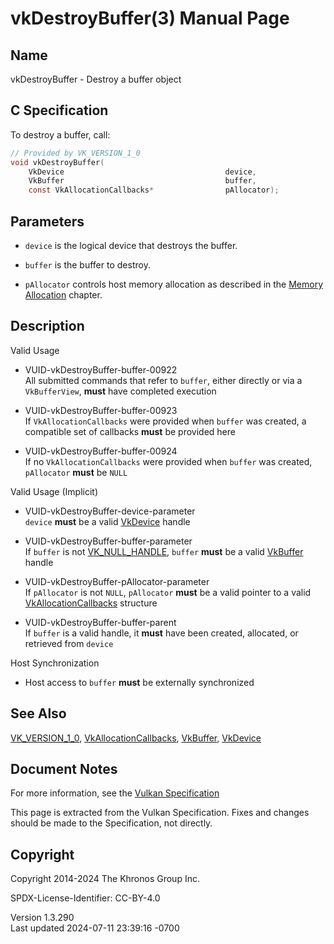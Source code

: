 # vkDestroyBuffer(3) Manual Page

## Name

vkDestroyBuffer - Destroy a buffer object



## <a href="#_c_specification" class="anchor"></a>C Specification

To destroy a buffer, call:

``` c
// Provided by VK_VERSION_1_0
void vkDestroyBuffer(
    VkDevice                                    device,
    VkBuffer                                    buffer,
    const VkAllocationCallbacks*                pAllocator);
```

## <a href="#_parameters" class="anchor"></a>Parameters

- `device` is the logical device that destroys the buffer.

- `buffer` is the buffer to destroy.

- `pAllocator` controls host memory allocation as described in the <a
  href="https://registry.khronos.org/vulkan/specs/1.3-extensions/html/vkspec.html#memory-allocation"
  target="_blank" rel="noopener">Memory Allocation</a> chapter.

## <a href="#_description" class="anchor"></a>Description

Valid Usage

- <a href="#VUID-vkDestroyBuffer-buffer-00922"
  id="VUID-vkDestroyBuffer-buffer-00922"></a>
  VUID-vkDestroyBuffer-buffer-00922  
  All submitted commands that refer to `buffer`, either directly or via
  a `VkBufferView`, **must** have completed execution

- <a href="#VUID-vkDestroyBuffer-buffer-00923"
  id="VUID-vkDestroyBuffer-buffer-00923"></a>
  VUID-vkDestroyBuffer-buffer-00923  
  If `VkAllocationCallbacks` were provided when `buffer` was created, a
  compatible set of callbacks **must** be provided here

- <a href="#VUID-vkDestroyBuffer-buffer-00924"
  id="VUID-vkDestroyBuffer-buffer-00924"></a>
  VUID-vkDestroyBuffer-buffer-00924  
  If no `VkAllocationCallbacks` were provided when `buffer` was created,
  `pAllocator` **must** be `NULL`

Valid Usage (Implicit)

- <a href="#VUID-vkDestroyBuffer-device-parameter"
  id="VUID-vkDestroyBuffer-device-parameter"></a>
  VUID-vkDestroyBuffer-device-parameter  
  `device` **must** be a valid [VkDevice](https://registry.khronos.org/vulkan/specs/1.3-extensions/man/html/VkDevice.html) handle

- <a href="#VUID-vkDestroyBuffer-buffer-parameter"
  id="VUID-vkDestroyBuffer-buffer-parameter"></a>
  VUID-vkDestroyBuffer-buffer-parameter  
  If `buffer` is not [VK_NULL_HANDLE](https://registry.khronos.org/vulkan/specs/1.3-extensions/man/html/VK_NULL_HANDLE.html), `buffer`
  **must** be a valid [VkBuffer](https://registry.khronos.org/vulkan/specs/1.3-extensions/man/html/VkBuffer.html) handle

- <a href="#VUID-vkDestroyBuffer-pAllocator-parameter"
  id="VUID-vkDestroyBuffer-pAllocator-parameter"></a>
  VUID-vkDestroyBuffer-pAllocator-parameter  
  If `pAllocator` is not `NULL`, `pAllocator` **must** be a valid
  pointer to a valid [VkAllocationCallbacks](https://registry.khronos.org/vulkan/specs/1.3-extensions/man/html/VkAllocationCallbacks.html)
  structure

- <a href="#VUID-vkDestroyBuffer-buffer-parent"
  id="VUID-vkDestroyBuffer-buffer-parent"></a>
  VUID-vkDestroyBuffer-buffer-parent  
  If `buffer` is a valid handle, it **must** have been created,
  allocated, or retrieved from `device`

Host Synchronization

- Host access to `buffer` **must** be externally synchronized

## <a href="#_see_also" class="anchor"></a>See Also

[VK_VERSION_1_0](https://registry.khronos.org/vulkan/specs/1.3-extensions/man/html/VK_VERSION_1_0.html),
[VkAllocationCallbacks](https://registry.khronos.org/vulkan/specs/1.3-extensions/man/html/VkAllocationCallbacks.html),
[VkBuffer](https://registry.khronos.org/vulkan/specs/1.3-extensions/man/html/VkBuffer.html), [VkDevice](https://registry.khronos.org/vulkan/specs/1.3-extensions/man/html/VkDevice.html)

## <a href="#_document_notes" class="anchor"></a>Document Notes

For more information, see the <a
href="https://registry.khronos.org/vulkan/specs/1.3-extensions/html/vkspec.html#vkDestroyBuffer"
target="_blank" rel="noopener">Vulkan Specification</a>

This page is extracted from the Vulkan Specification. Fixes and changes
should be made to the Specification, not directly.

## <a href="#_copyright" class="anchor"></a>Copyright

Copyright 2014-2024 The Khronos Group Inc.

SPDX-License-Identifier: CC-BY-4.0

Version 1.3.290  
Last updated 2024-07-11 23:39:16 -0700
